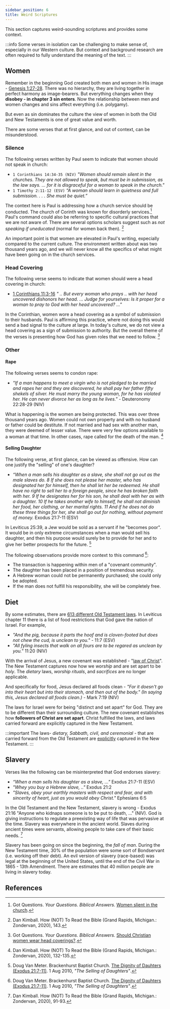 ```yaml
---
sidebar_position: 6
title: Weird Scriptures
---
```


This section captures weird-sounding scriptures and provides some context.

:::info
Some verses in isolation can be challenging to make sense of, especially in our Western culture. But context and background research are often required to fully understand the meaning of the text.
:::


## Women
 Remember in the beginning God created both men and women in His image -  [Genesis 1:27-28](https://www.biblegateway.com/passage/?search=Genesis+1%3A27-28&version=NIV). There was no hierarchy, they are living together in perfect harmony as image-bearers. But everything changes when they **disobey - in chapter 3 sin enters**. Now the relationship between men and women changes and sins affect everything (i.e. polygamy).

But even as sin dominates the culture the view of women in both the Old and New Testaments is one of great value and worth.

There are some verses that at first glance, and out of context, can be misunderstood.

### Silence
The following verses written by Paul seem to indicate that women should not speak in church:

- `1 Corinthians 14:34-35 (NIV)` *"Women should remain silent in the churches. They are not allowed to speak, but must be in submission, as the law says. ... for it is disgraceful for a woman to speak in the church."*
- `1 Timothy 2:11-12 (ESV)` *“A woman should learn in quietness and full submission. . . . She must be quiet.”*

The context here is Paul is addressing how a church service should be conducted. The church of Corinth was known for disorderly services.[^1] Paul's command could also be referring to specific cultural practices that we are not aware of. There are several options scholars suggest such as *not speaking if uneducated* (normal for women back then). [^2]

An important point is that women are elevated in Paul's writing, expecially compared to the current culture. The environment written about was two thousand years ago, and we will never know all the specifics of what might have been going on in the church services.

### Head Covering
The following verse seems to indicate that women should were a head covering in church:

- [1 Corinthians 11:3-16](https://www.biblegateway.com/passage/?search=1%20Corinthians%2011%3A3-16&version=NIV) *" .. But every woman who prays .. with her head uncovered dishonors her head. ... Judge for yourselves: Is it proper for a woman to pray to God with her head uncovered? ..."*

In the Corinthian, women wore a head covering as a symbol of submission to their husbands. Paul is affirming this practice, where not doing this would send a bad signal to the culture at large. In today's culture, we do not view a head covering as a sign of submission to authority. But the overall theme of the verses is presenting how God has given roles that we need to follow. [^3]


### Other
#### Rape
The following verses seems to condon rape:

- *"If a man happens to meet a virgin who is not pledged to be married and rapes her and they are discovered, he shall pay her father fifty shekels of silver. He must marry the young woman, for he has violated her. He can never divorce her as long as he lives."* - Deuteronomy 22:28-29 (NIV)

What is happening is the women are being protected. This was over three thousand years ago. Women could not own property and with no husband or father could be destitute. If not married and had sex with another man, they were deemed of lesser value. There were very few options available to a woman at that time. In other cases, rape called for the death of the man. [^4]

#### Selling Daughter
The following verse, at first glance, can be viewed as offensive. How can one justify the "selling" of one's daughter?

- *“When a man sells his daughter as a slave, she shall not go out as the male slaves do. 8 If she does not please her master, who has designated her for himself, then he shall let her be redeemed. He shall have no right to sell her to a foreign people, since he has broken faith with her. 9 If he designates her for his son, he shall deal with her as with a daughter. 10 If he takes another wife to himself, he shall not diminish her food, her clothing, or her marital rights. 11 And if he does not do these three things for her, she shall go out for nothing, without payment of money.* Exodus 21:7-11 (ESV)

In Leviticus 25:39, a Jew would be sold as a servant if he "becomes poor". It would be in only extreme circumstances when a man would sell his daughter, and then his purpose would surely be to provide for her and to give her better prospects for the future. [^5]

The following observations provide more context to this command [^5]:

- The transaction is happening within men of a "covenant community".
- The daughter has been placed in a position of tremendous security.
- A Hebrew woman could not be permanently purchased; she could only be adopted.
- If the man does not fulfill his responsibility, she will be completely free.

## Diet
By some estimates, there are [613 different Old Testament laws](https://www.gotquestions.org/613-commandments.html). In Leviticus chapter 11 there is a list of food restrictions that God gave the nation of Israel. For example,

- *"And the pig, because it parts the hoof and is cloven-footed but does not chew the cud, is unclean to you."* - 11:7 (ESV)
- *"All fyling insects that walk on all fours are to be regared as unclean by you."* 11:20 (NIV)

With the arrival of Jesus, a new covenant was established - "[law of Christ](https://www.gotquestions.org/law-of-Christ.html)". The New Testament captures now how we *worship* and are set apart to be *holy*. The *dietary* laws, *worship rituals*, and *sacrifices* are no longer applicable.

And specifically for food, Jesus declared all foods clean - *"For it doesn't go into their heart but into their stomach, and then out of the body." (In saying this, Jesus declared all foods clean.)* - Mark 7:19 (NIV)

The laws for Israel were for being "distinct and set apart" for God. They are to be different than their surrounding culture. The new covenant establishes how **followers of Christ are set apart**. Christ fulfilled the laws,  and laws carried forward are explicitly captured in the New Testament.

:::important
The laws- *dietary, Sabbath, civil, and ceremonial* - that are carried forward from the Old Testament are <u>explicitly</u> captured in the New Testament.
:::

## Slavery
Verses like the following can be misinterpreted that God endorses slavery:

- *“When a man sells his daughter as a slave, ..."* Exodus 21:7-11 (ESV)
- *"Whey you buy a Hebrew slave, .."* Exodus 21:2
- *"Slaves, obey your earthly masters with respect and fear, and with sincerity of heart, just as you would obey Christ."* Ephesians 6:5

In the Old Testament and the New Testament, slavery is wrong - Exodus 21:16 "Anyone who kidnaps someone is to be put to death, ..." (NIV). God is giving instructions to regulate a preexisting way of life that was pervasive at the time. Slavery was everywhere in the ancient world. Slaves during ancient times were servants, allowing people to take care of their basic needs. [^6]

Slavery has been going on since the beginning, the *fall of man*. During the New Testament time, 30% of the population were some sort of Bondservant (i.e. working off their debt). An evil version of slavery (race-based) was legal at the beginning of the United States, until the end of the Civil War in 1865 - 13th Amendment. There are estimates that 40 million people are living in slavery today.

## References

[^1]: Got Questions. *Your Questions. Biblical Answers*. [Women slient in the church](https://www.gotquestions.org/women-silent-church.html).
[^2]: Dan Kimball. How (NOT) To Read the Bible (Grand Rapids, Michigan.: Zondervan, 2020), 143.
[^3]: Got Questions. *Your Questions. Biblical Answers*. [Should Christian women wear head coverings?](https://www.gotquestions.org/head-coverings.html).
[^4]: Dan Kimball. How (NOT) To Read the Bible (Grand Rapids, Michigan.: Zondervan, 2020), 132-135.
[^5]: Doug Van Meter. Brackenhurst Baptist Church. [The Dignity of Dauhters (Exodus 21:7-11)](https://brackenhurstbaptist.co.za/the-dignity-of-daughters/). 1 Aug 2010, *"The Selling of Daughters"*.
[^6]: Dan Kimball. How (NOT) To Read the Bible (Grand Rapids, Michigan.: Zondervan, 2020), 91-93.